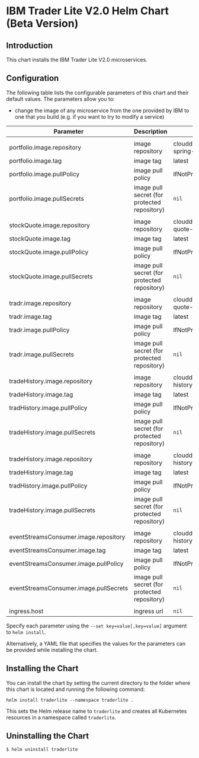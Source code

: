 # IBM Trader Lite V2.0  Helm Chart (Beta Version)

## Introduction

This chart installs the IBM Trader Lite V2.0 microservices.



## Configuration

The following table lists the configurable parameters of this chart and their default values.
The parameters allow you to:
* change the image of any microservice from the one provided by IBM to one that you build (e.g. if you want to try to modify a service)


| Parameter                           | Description                                         | Default                                                                         |
| ----------------------------------- | ----------------------------------------------------| --------------------------------------------------------------------------------|
| | | |
| portfolio.image.repository | image repository |  clouddragons/portfolio-spring-microservices
| portfolio.image.tag | image tag | latest
| portfolio.image.pullPolicy | image pull policy | IfNotPresent
| portfolio.image.pullSecrets | image pull secret (for protected repository) | `nil`
| | | |
| stockQuote.image.repository | image repository | clouddragons/stock-quote-liberty
| stockQuote.image.tag | image tag | latest
| stockQuote.image.pullPolicy | image pull policy | IfNotPresent
| stockQuote.image.pullSecrets | image pull secret (for protected repository) | `nil`
| | | |
| tradr.image.repository | image repository | clouddragons/stock-quote-liberty
| tradr.image.tag | image tag | latest
| tradr.image.pullPolicy | image pull policy | IfNotPresent
| tradr.image.pullSecrets | image pull secret (for protected repository) | `nil`
| | |
| tradeHistory.image.repository | image repository | clouddragons/trade-history-python
| tradeHistory.image.tag | image tag | latest
| tradHistory.image.pullPolicy | image pull policy | IfNotPresent
| tradeHistory.image.pullSecrets | image pull secret (for protected repository) | `nil`
| |
| tradeHistory.image.repository | image repository | clouddragons/trade-history-python
| tradeHistory.image.tag | image tag | latest
| tradHistory.image.pullPolicy | image pull policy | IfNotPresent
| tradeHistory.image.pullSecrets | image pull secret (for protected repository) | `nil`
| |
| eventStreamsConsumer.image.repository | image repository | clouddragons/trade-history-python
| eventStreamsConsumer.image.tag | image tag | latest
| eventStreamsConsumer.image.pullPolicy | image pull policy | IfNotPresent
| eventStreamsConsumer.image.pullSecrets | image pull secret (for protected repository) | `nil`
| |
| ingress.host | ingress url |  `nil`



Specify each parameter using the `--set key=value[,key=value]` argument to `helm install`.

Alternatively, a YAML file that specifies the values for the parameters can be provided while installing the chart.


## Installing the Chart

You can install the chart by setting the current directory to the folder where this chart is located and running the following command:

```console
helm install traderlite --namespace traderlite .
```

This sets the Helm release name to `traderlite` and creates all Kubernetes resources in a namespace called `traderlite`.

## Uninstalling the Chart

```console
$ helm uninstall traderlite
```
